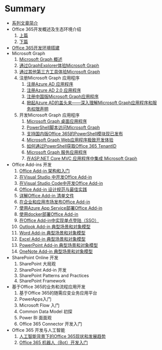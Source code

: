 # Summary

* [系列文章简介](README.md)
* Office 365开发概述及生态环境介绍
    1. [上篇](docs/office365dev-overview-1.md)
    1. [下篇](docs/office365dev-overview-2.md)
* [Office 365开发环境搭建](/docs/office365devenv.md)
* Microsoft Graph
    1. [Microsoft Graph 概述](/docs/microsoftgraphoverview.md)
    1. [通过GraphExplorer体验Microsoft Graph](/docs/graphexplorer.md)
    1. [通过其他第三方工具体验Microsoft Graph](/docs/graph-tools.md)
    1. 注册Microsoft Graph 应用程序
        1. [注册Azure AD 应用程序](/docs/applicationregisteration.md)
        1. [注册Azure AD 2.0 应用程序](/docs/applicationregisteration2.0.md)
        1. [注册中国版Microsoft Graph应用程序](/docs/chinaoffice365applicationregisteration.md)
        1. [掀起Azure AD的盖头来——深入理解Microsoft Graph应用程序和服务权限声明](/docs/understandapplication.md)
    1. 开发Microsoft Graph 应用程序
        1. [Microsoft Graph 桌面应用程序](/docs/desktopapplication.md)
        1. [PowerShell脚本访问Microsoft Graph](/docs/powershell-application.md)
        1. [支持国内版Office 365的PowerShell模块现已发布](/docs/powershell-module.md)
        1. [Microsoft Graph  Web应用程序极致开发体验](/docs/webapplication.md)
        1. [如何通过PowerShell获取Office 365 TenantID](/docs/gettenantid.md)
        1. [Microsoft Graph  服务应用程序](/docs/deamonapplication.md)
        1. [在ASP.NET Core MVC 应用程序中集成 Microsoft Graph](/docs/crossplatform.md)
* Office Add-ins 开发
    1. [Office Add-in 架构和入门](docs/officeaddins.md)
    1. [在Visual Studio 中开发Office Add-in](docs/officeaddindev.md)
    1. [在Visual Studio Code中开发Office Add-in](docs/vscodetoofficeaddin.md)
    1. [Office Add-in 设计规范与最佳实践](docs/officeaddindesignguide.md)
    1. [详解Office Add-in 清单文件](docs/officeaddinmanifest.md)
    1. [在企业和应用市场发布Office Add-in](docs/officeaddinpublish.md)
    1. [使用Azure App Service部署Office Add-in](docs/officeaddindeploytoazure.md)
    1. [使用docker部署Office Add-in](docs/officeaddindeploytodocker.md)
    1. [在Office Add-in中实现单点登陆（SSO）](docs/officeaddinsso.md)
    1. [Outlook Add-in 典型场景和对象模型](docs/outlookaddin.md)
    1. [Word Add-in 典型场景和对象模型](docs/wordaddin.md)
    1. [Excel Add-in 典型场景和对象模型](docs/exceladdin.md)
    1. [PowerPoint Add-in 典型场景和对象模型](docs/powerpointaddin.md)
    1. [OneNote Add-in 典型场景和对象模型](docs/onenoteaddin.md)
* SharePoint Online 开发
    1. SharePoint 大局观
    1. SharePoint Add-in 开发
    1. SharePoint Patterns and Practices 
    1. SharePoint Framework
* 基于Office 365的业务和流程应用开发
    1. 基于Office 365的随需应变业务应用平台
    1. PowerApps入门
    1. Microsoft Flow 入门
    1. Common Data Model 初探
    1. Power BI 面面观
    1. Office 365 Connector 开发入门
* Office 365 开发与人工智能
    1. [人工智能背景下的Office 365现状和发展趋势](docs/officeandai.md)
    1. [Office 365 机器人（Bot）开发入门](docs/botframeworkquickstart.md)



